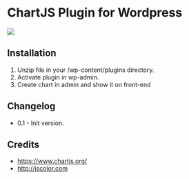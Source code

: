# ChartJS Plugin for Wordpress</br>

<img src="https://i.ibb.co/jwx3TV2/chart.png" />

## Installation

1. Unzip file in your /wp-content/plugins directory.
2. Activate plugin in wp-admin.
3. Create chart in admin and show it on front-end

## Changelog

- 0.1 - Init version.

## Credits

- https://www.chartjs.org/
- http://jscolor.com